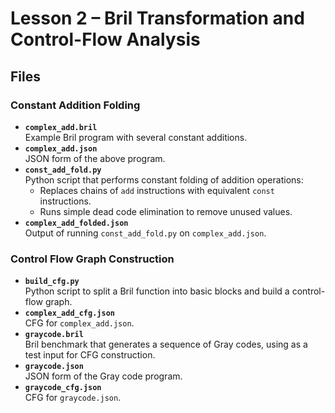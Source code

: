 # Lesson 2 – Bril Transformation and Control-Flow Analysis

## Files

### Constant Addition Folding

- **`complex_add.bril`**  
  Example Bril program with several constant additions.
- **`complex_add.json`**  
  JSON form of the above program.
- **`const_add_fold.py`**  
  Python script that performs constant folding of addition operations:
  - Replaces chains of `add` instructions with equivalent `const` instructions.
  - Runs simple dead code elimination to remove unused values.
- **`complex_add_folded.json`**  
  Output of running `const_add_fold.py` on `complex_add.json`.

### Control Flow Graph Construction

- **`build_cfg.py`**  
  Python script to split a Bril function into basic blocks and build a control-flow graph.
- **`complex_add_cfg.json`**  
  CFG for `complex_add.json`.
- **`graycode.bril`**  
  Bril benchmark that generates a sequence of Gray codes, using as a test input for CFG construction.
- **`graycode.json`**  
  JSON form of the Gray code program.
- **`graycode_cfg.json`**  
  CFG for `graycode.json`.
